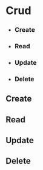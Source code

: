# Crud

-   ### Create
-   ### Read
-   ### Update
-   ### Delete

## Create

## Read

## Update

## Delete
